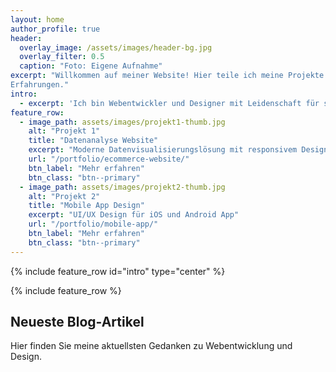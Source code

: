 ```yaml
---
layout: home
author_profile: true
header:
  overlay_image: /assets/images/header-bg.jpg
  overlay_filter: 0.5
  caption: "Foto: Eigene Aufnahme"
excerpt: "Willkommen auf meiner Website! Hier teile ich meine Projekte und
Erfahrungen."
intro: 
  - excerpt: 'Ich bin Webentwickler und Designer mit Leidenschaft für sauberen Code und ansprechendes Design.'
feature_row:
  - image_path: assets/images/projekt1-thumb.jpg
    alt: "Projekt 1"
    title: "Datenanalyse Website"
    excerpt: "Moderne Datenvisualisierungslösung mit responsivem Design"
    url: "/portfolio/ecommerce-website/"
    btn_label: "Mehr erfahren"
    btn_class: "btn--primary"
  - image_path: assets/images/projekt2-thumb.jpg
    alt: "Projekt 2"
    title: "Mobile App Design"
    excerpt: "UI/UX Design für iOS und Android App"
    url: "/portfolio/mobile-app/"
    btn_label: "Mehr erfahren"
    btn_class: "btn--primary"
---
```


{% include feature_row id="intro" type="center" %}

{% include feature_row %}

## Neueste Blog-Artikel

Hier finden Sie meine aktuellsten Gedanken zu Webentwicklung und Design.